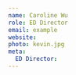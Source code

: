 ```yaml
---
name: Caroline Wu
role: ED Director
email: example
website: 
photo: kevin.jpg
meta:
  ED Director: 
---
```


